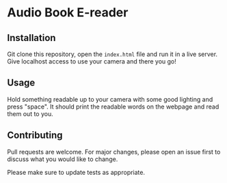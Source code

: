 # Audio Book E-reader

## Installation

Git clone this repository, open the ```index.html``` file and run it in a live server. Give localhost access to use your camera and there you go!


## Usage

Hold something readable up to your camera with some good lighting and press "space". It should print the readable words on the webpage and read them out to you.

## Contributing

Pull requests are welcome. For major changes, please open an issue first to discuss what you would like to change.

Please make sure to update tests as appropriate.
